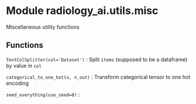 Module radiology_ai.utils.misc
==============================
Miscellaneous utility functions

Functions
---------

    
`TestColSplitter(col='Dataset')`
:   Split `items` (supposed to be a dataframe) by value in `col`

    
`categorical_to_one_hot(x, n_out)`
:   Transform categorical tensor to one hot encoding

    
`seed_everything(use_seed=0)`
:
